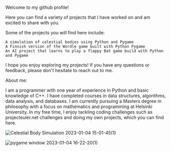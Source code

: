 Welcome to my github profile!

Here you can find a variety of projects that I have worked on and am excited to share with you.

Some of the projects you will find here include:

    A simulation of celestial bodies using Python and Pygame
    A Finnish version of the Wordle game built with Python Pygame
    An AI project that learns to play a flappy Bat game build with Python and Pygame
    
    
I hope you enjoy exploring my projects! If you have any questions or feedback, please don't hesitate to reach out to me.

About me:

I am a programmer with one year of experience in Python and basic knowledge of C++. I have completed courses in data structures, algorithms, data analysis, and databases. I am currently pursuing a Masters degree in philosophy with a focus on mathematics and programming at Helsinki University. In my free time, I enjoy tackling coding challenges such as projecteuler.net challenges and doing my own projects, which you can find here.

![Celestial Body Simulation 2023-01-04 15-01-45(1)](https://user-images.githubusercontent.com/115335825/210561952-2766b448-3b4a-4b8a-8a14-67e9c6a198a4.gif)

![pygame window 2023-01-04 16-22-20(1)](https://user-images.githubusercontent.com/115335825/210576397-4d7c20e6-309b-4474-9918-d0c9a6042dbc.gif)
